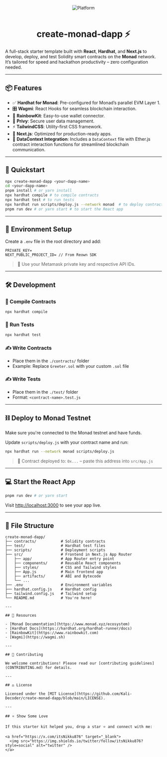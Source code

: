 <div align="center">
    <img src="https://res.cloudinary.com/delg5k1gs/image/upload/v1708035198/daic/n/b5121cb2-0fcd-4ffd-ba92-a744f967dd3b/monad__a_parallelized_evm_layer_1_at_hyper_speed.png" alt="Platform">
</div><br>

<h1 align="center">create-monad-dapp ⚡️</h1>

A full-stack starter template built with **React**, **Hardhat**, and **Next.js** to develop, deploy, and test Solidity smart contracts on the **Monad** network. It’s tailored for speed and hackathon productivity – zero configuration needed.

---

## 📦 Features

- ✅ **Hardhat for Monad**: Pre-configured for Monad’s parallel EVM Layer 1.
- 🎛️ **Wagmi**: React Hooks for seamless blockchain interaction.
- 🌈 **RainbowKit**: Easy-to-use wallet connector.
- 🧬 **Privy**: Secure user data management.
- ⚡ **TailwindCSS**: Utility-first CSS framework.
- 🧱 **Next.js**: Optimized for production-ready apps.
- 🔗 **DataContext Integration**: Includes a `DataContext` file with Ether.js contract interaction functions for streamlined blockchain communication.

---

## 🚀 Quickstart

```sh
npx create-monad-dapp <your-dapp-name>
cd <your-dapp-name>
pnpm install # or yarn install
npx hardhat compile # to compile contracts
npx hardhat test # to run tests
npx hardhat run scripts/deploy.js --network monad  # to deploy contracts
pnpm run dev # or yarn start # to start the React app
```

---

## 🔧 Environment Setup

Create a `.env` file in the root directory and add:

```env
PRIVATE_KEY=
NEXT_PUBLIC_PROJECT_ID= // From Reown SDK 
```

> 🔐 Use your Metamask private key and respective API IDs.

---

## 🛠️ Development

### 🔨 Compile Contracts

```sh
npx hardhat compile
```

### 🧪 Run Tests

```sh
npx hardhat test
```

### ✍️ Write Contracts

- Place them in the `./contracts/` folder
- Example: Replace `Greeter.sol` with your custom `.sol` file

### ✍️ Write Tests

- Place them in the `./test/` folder
- Format: `<contract-name>.test.js`

---

## ⛓️ Deploy to Monad Testnet

Make sure you're connected to the Monad testnet and have funds.

Update `scripts/deploy.js` with your contract name and run:

```sh
npx hardhat run --network monad scripts/deploy.js
```

> 📜 Contract deployed to: `0x...` – paste this address into `src/App.js`

---

## 💻 Start the React App

```sh
pnpm run dev # or yarn start
```

Visit [http://localhost:3000](http://localhost:3000) to see your app live.

---

## 📂 File Structure

```
create-monad-dapp/
├── contracts/           # Solidity contracts
├── test/                # Hardhat test files
├── scripts/             # Deployment scripts
├── src/                 # Frontend in Next.js App Router
│   ├── app/             # App Router entry point
│   ├── components/      # Reusable React components
│   ├── styles/          # CSS and Tailwind styles
│   ├── App.js           # Main frontend app
│   ├── artifacts/       # ABI and Bytecode
│   └── ...
├── .env                 # Environment variables
├── hardhat.config.js    # Hardhat config
├── tailwind.config.js   # Tailwind setup
└── README.md            # You're here!

---

## 🔗 Resources

- [Monad Documentation](https://www.monad.xyz/ecosystem)
- [Hardhat Docs](https://hardhat.org/hardhat-runner/docs)
- [RainbowKit](https://www.rainbowkit.com)
- [Wagmi](https://wagmi.sh)

---

## 🤝 Contributing

We welcome contributions! Please read our [contributing guidelines](CONTRIBUTING.md) for details.

---

## ⚖️ License

Licensed under the [MIT License](https://github.com/Kali-Decoder/create-monad-dapp/blob/main/LICENSE).

---

## ⭐️ Show Some Love

If this starter kit helped you, drop a star ⭐️ and connect with me:

<a href="https://x.com/itsNikku876" target="_blank">
  <img src="https://img.shields.io/twitter/follow/itsNikku876?style=social" alt="twitter" />
</a>
